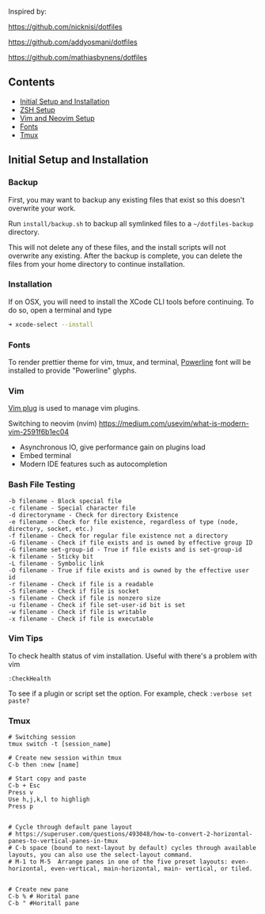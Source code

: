 Inspired by:

https://github.com/nicknisi/dotfiles

https://github.com/addyosmani/dotfiles

https://github.com/mathiasbynens/dotfiles

## Contents

+ [Initial Setup and Installation](#initial-setup-and-installation)
+ [ZSH Setup](#zsh-setup)
+ [Vim and Neovim Setup](#vim-and-neovim-setup)
+ [Fonts](#fonts)
+ [Tmux](#tmux-configuration)

## Initial Setup and Installation

### Backup

First, you may want to backup any existing files that exist so this doesn't overwrite your work.

Run `install/backup.sh` to backup all symlinked files to a `~/dotfiles-backup` directory.

This will not delete any of these files, and the install scripts will not overwrite any
existing. After the backup is complete, you can delete the files from your home directory
to continue installation.

### Installation

If on OSX, you will need to install the XCode CLI tools before continuing. To do
so, open a terminal and type

```bash
➜ xcode-select --install
```

### Fonts
To render prettier theme for vim, tmux, and terminal,
[Powerline](https://github.com/powerline/fonts) font will be installed to provide
"Powerline" glyphs.

### Vim

[Vim plug](https://github.com/junegunn/vim-plug) is used to manage vim plugins.

Switching to neovim (nvim)
https://medium.com/usevim/what-is-modern-vim-2591f6b1ec04
* Asynchronous IO, give performance gain on plugins load
* Embed terminal
* Modern IDE features such as autocompletion


### Bash File Testing
```
-b filename - Block special file
-c filename - Special character file
-d directoryname - Check for directory Existence
-e filename - Check for file existence, regardless of type (node, directory, socket, etc.)
-f filename - Check for regular file existence not a directory
-G filename - Check if file exists and is owned by effective group ID
-G filename set-group-id - True if file exists and is set-group-id
-k filename - Sticky bit
-L filename - Symbolic link
-O filename - True if file exists and is owned by the effective user id
-r filename - Check if file is a readable
-S filename - Check if file is socket
-s filename - Check if file is nonzero size
-u filename - Check if file set-user-id bit is set
-w filename - Check if file is writable
-x filename - Check if file is executable
```


### Vim Tips
To check health status of vim installation. Useful with there's a problem with vim
```
:CheckHealth
```

To see if a plugin or script set the option.
For example, check `:verbose set paste?`


### Tmux
``` 
# Switching session
tmux switch -t [session_name]

# Create new session within tmux
C-b then :new [name]

# Start copy and paste
C-b + Esc
Press v
Use h,j,k,l to highligh
Press p


# Cycle through default pane layout
# https://superuser.com/questions/493048/how-to-convert-2-horizontal-panes-to-vertical-panes-in-tmux
# C-b space (bound to next-layout by default) cycles through available layouts, you can also use the select-layout command.
# M-1 to M-5  Arrange panes in one of the five preset layouts: even- horizontal, even-vertical, main-horizontal, main- vertical, or tiled.


# Create new pane
C-b % # Horital pane
C-b " #Horitall pane


```

